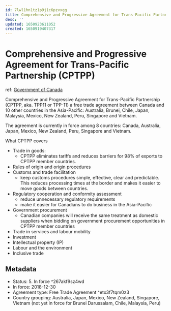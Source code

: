 ```yaml
---
id: 7lwl1hn1tz1p9j1c6pzvxgg
title: Comprehensive and Progressive Agreement for Trans-Pacific Partnership (CPTPP)
desc: ''
updated: 1650923611052
created: 1650919407317
---
```

# Comprehensive and Progressive Agreement for Trans-Pacific Partnership (CPTPP)

ref: [Government of Canada](https://www.international.gc.ca/trade-commerce/trade-agreements-accords-commerciaux/agr-acc/cptpp-ptpgp/about_cptpp-propos_ptpgp.aspx?lang=eng)

Comprehensive and Progressive Agreement for Trans-Pacific Partnership (CPTPP, aka. TPP11 or TPP-11) a free trade agreement between Canada and 10 other countries in the Asia-Pacific: Australia, Brunei, Chile, Japan, Malaysia, Mexico, New Zealand, Peru, Singapore and Vietnam.

The agreement is currently in force among 8 countries: Canada, Australia, Japan, Mexico, New Zealand, Peru, Singapore and Vietnam.

What CPTPP covers
- Trade in goods: 
    - CPTPP eliminates tariffs and reduces barriers for 98% of exports to CPTPP member countries.
- Rules of origin and origin procedures
- Customs and trade facilitation
    - keep customs procedures simple, effective, clear and predictable. This reduces processing times at the border and makes it easier to move goods between countries.
- Regulatory cooperation and conformity assessment
    - reduce unnecessary regulatory requirements
    - make it easier for Canadians to do business in the Asia-Pacific
- Government procurement
    - Canadian companies will receive the same treatment as domestic suppliers when bidding on government procurement opportunities in CPTPP member countries
- Trade in services and labour mobility
- Investment
- Intellectual property (IP)
- Labour and the environment
- Inclusive trade

## Metadata

- Status: 5. In force ^267akf9sz4wd
- In force: 2018-12-30
- Agreement type: Free Trade Agreement ^etx3f7tqm0z3
- Country grouping: Australia, Japan, Mexico, New Zealand, Singapore, Vietnam (not yet in force for Brunei Darussalam, Chile, Malaysia, Peru)